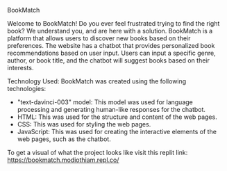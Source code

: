 BookMatch

Welcome to BookMatch! Do you ever feel frustrated trying to find the right book? We understand you, and are here with a solution. BookMatch is a platform that allows users to discover new books based on their preferences. The website has a chatbot that provides personalized book recommendations based on user input. Users can input a specific genre, author, or book title, and the chatbot will suggest books based on their interests.

Technology Used:
BookMatch was created using the following technologies:

- "text-davinci-003" model: This model was used for language processing and generating human-like responses for the chatbot.
- HTML: This was used for the structure and content of the web pages.
- CSS: This was used for styling the web pages.
- JavaScript: This was used for creating the interactive elements of the web pages, such as the chatbot.


To get a visual of what the project looks like visit this replit link: https://bookmatch.modiothiam.repl.co/

